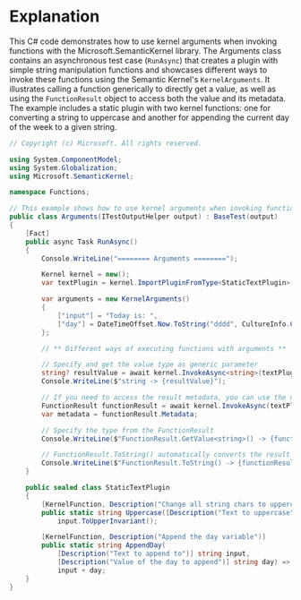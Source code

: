 # Explanation

This C# code demonstrates how to use kernel arguments when invoking functions with the Microsoft.SemanticKernel library. The Arguments class contains an asynchronous test case (`RunAsync`) that creates a plugin with simple string manipulation functions and showcases different ways to invoke these functions using the Semantic Kernel's `KernelArguments`. It illustrates calling a function generically to directly get a value, as well as using the `FunctionResult` object to access both the value and its metadata. The example includes a static plugin with two kernel functions: one for converting a string to uppercase and another for appending the current day of the week to a given string.

```csharp
// Copyright (c) Microsoft. All rights reserved.

using System.ComponentModel;
using System.Globalization;
using Microsoft.SemanticKernel;

namespace Functions;

// This example shows how to use kernel arguments when invoking functions.
public class Arguments(ITestOutputHelper output) : BaseTest(output)
{
    [Fact]
    public async Task RunAsync()
    {
        Console.WriteLine("======== Arguments ========");

        Kernel kernel = new();
        var textPlugin = kernel.ImportPluginFromType<StaticTextPlugin>();

        var arguments = new KernelArguments()
        {
            ["input"] = "Today is: ",
            ["day"] = DateTimeOffset.Now.ToString("dddd", CultureInfo.CurrentCulture)
        };

        // ** Different ways of executing functions with arguments **

        // Specify and get the value type as generic parameter
        string? resultValue = await kernel.InvokeAsync<string>(textPlugin["AppendDay"], arguments);
        Console.WriteLine($"string -> {resultValue}");

        // If you need to access the result metadata, you can use the non-generic version to get the FunctionResult
        FunctionResult functionResult = await kernel.InvokeAsync(textPlugin["AppendDay"], arguments);
        var metadata = functionResult.Metadata;

        // Specify the type from the FunctionResult
        Console.WriteLine($"FunctionResult.GetValue<string>() -> {functionResult.GetValue<string>()}");

        // FunctionResult.ToString() automatically converts the result to string
        Console.WriteLine($"FunctionResult.ToString() -> {functionResult}");
    }

    public sealed class StaticTextPlugin
    {
        [KernelFunction, Description("Change all string chars to uppercase")]
        public static string Uppercase([Description("Text to uppercase")] string input) =>
            input.ToUpperInvariant();

        [KernelFunction, Description("Append the day variable")]
        public static string AppendDay(
            [Description("Text to append to")] string input,
            [Description("Value of the day to append")] string day) =>
            input + day;
    }
}
```
